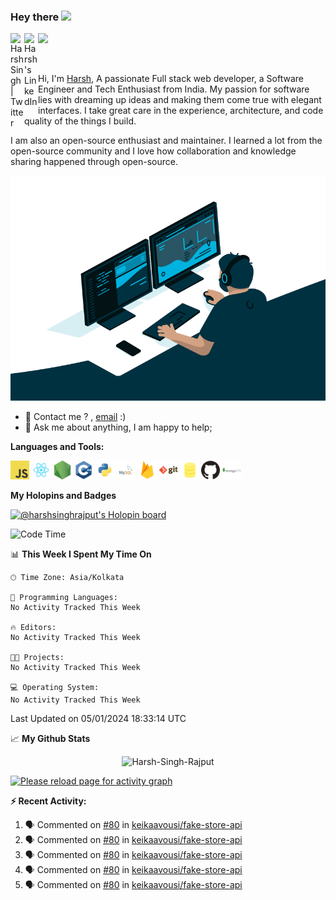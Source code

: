 ### Hey there <img src="https://media.giphy.com/media/hvRJCLFzcasrR4ia7z/giphy.gif" width="25px">
<a href="https://twitter.com/Harsh7902">
  <img align="left" alt="Harsh Singh | Twitter" width="22px" src="https://raw.githubusercontent.com/peterthehan/peterthehan/main/assets/twitter.svg" />
</a>
<a href="https://www.linkedin.com/in/harshsinghrajput/">
  <img align="left" alt="Harsh's LinkedIn" width="22px" src="https://raw.githubusercontent.com/peterthehan/peterthehan/master/assets/linkedin.svg" />
</a>

![](https://visitor-badge.glitch.me/badge?page_id=Harsh-Singh-Rajput.Harsh-Singh-Rajput)

<br />

Hi, I'm [Harsh](https://twitter.com/Harsh7902), A passionate Full stack web developer, a Software Engineer and Tech Enthusiast from India. My passion for software lies with dreaming up ideas and making them come true with elegant interfaces. I take great care in the experience, architecture, and code quality of the things I build.

I am also an open-source enthusiast and maintainer. I learned a lot from the open-source community and I love how collaboration and knowledge sharing happened through open-source.


  <img alt="GIF" src="https://raw.githubusercontent.com/Harsh-Singh-Rajput/Harsh-Singh-Rajput/master/animated.gif" width="720" height="360" />
  
- 💼 Contact me ? , [email](mailto:hs98215479@gmail.com) :)
- 💬 Ask me about anything, I am happy to help;

**Languages and Tools:**  

<code><img height="30" src="https://raw.githubusercontent.com/github/explore/80688e429a7d4ef2fca1e82350fe8e3517d3494d/topics/javascript/javascript.png"></code>
<code><img height="30" src="https://raw.githubusercontent.com/github/explore/80688e429a7d4ef2fca1e82350fe8e3517d3494d/topics/react/react.png"></code>
<code><img height="30" src="https://raw.githubusercontent.com/github/explore/80688e429a7d4ef2fca1e82350fe8e3517d3494d/topics/nodejs/nodejs.png"></code>
<code><img height="30" src="https://raw.githubusercontent.com/github/explore/80688e429a7d4ef2fca1e82350fe8e3517d3494d/topics/cpp/cpp.png"></code>
<code><img height="30" src="https://raw.githubusercontent.com/github/explore/80688e429a7d4ef2fca1e82350fe8e3517d3494d/topics/python/python.png"></code>
<code><img height="30" src="https://raw.githubusercontent.com/github/explore/80688e429a7d4ef2fca1e82350fe8e3517d3494d/topics/mysql/mysql.png"></code>
<code><img height="30" src="https://raw.githubusercontent.com/github/explore/80688e429a7d4ef2fca1e82350fe8e3517d3494d/topics/firebase/firebase.png"></code>
<code><img height="30" src="https://raw.githubusercontent.com/github/explore/80688e429a7d4ef2fca1e82350fe8e3517d3494d/topics/git/git.png"></code>
<code><img height="30" src="https://raw.githubusercontent.com/github/explore/13295c57999765ac9ffa3281942a72ab08b79de2/topics/database/database.png"></code>
<code><img height="30" src="https://raw.githubusercontent.com/github/explore/89bdd9644f44d1b12180fd512b95574fe4c54617/topics/github-api/github-api.png"></code>
<code><img height="30" src="https://raw.githubusercontent.com/github/explore/80688e429a7d4ef2fca1e82350fe8e3517d3494d/topics/mongodb/mongodb.png"></code>

**My Holopins and Badges**

[![@harshsinghrajput's Holopin board](https://holopin.me/harshsinghrajput)](https://holopin.io/@harshsinghrajput)

<!--START_SECTION:waka-->
![Code Time](http://img.shields.io/badge/Code%20Time-342%20hrs%2020%20mins-blue)

📊 **This Week I Spent My Time On** 

```text
🕑︎ Time Zone: Asia/Kolkata

💬 Programming Languages: 
No Activity Tracked This Week

🔥 Editors: 
No Activity Tracked This Week

🐱‍💻 Projects: 
No Activity Tracked This Week

💻 Operating System: 
No Activity Tracked This Week
```


 Last Updated on 05/01/2024 18:33:14 UTC
<!--END_SECTION:waka-->


📈 **My Github Stats**

<p align="center"> <img src="https://github-readme-stats-git-main-harsh-singh-rajput.vercel.app/api?username=Harsh-Singh-Rajput&show_icons=true&theme=gotham" alt="Harsh-Singh-Rajput" />

[![Please reload page for activity graph](https://github-readme-activity-graph.cyclic.app/graph?username=Harsh-Singh-Rajput&custom_title=Harsh's%20Activity%20Graph&theme=react-dark&hide_border=true)](https://github.com/Harsh-Singh-Rajput/github-readme-activity-graph)

**:zap: Recent Activity:**

<!--START_SECTION:activity-->
1. 🗣 Commented on [#80](https://github.com/keikaavousi/fake-store-api/issues/80) in [keikaavousi/fake-store-api](https://github.com/keikaavousi/fake-store-api)
2. 🗣 Commented on [#80](https://github.com/keikaavousi/fake-store-api/issues/80) in [keikaavousi/fake-store-api](https://github.com/keikaavousi/fake-store-api)
3. 🗣 Commented on [#80](https://github.com/keikaavousi/fake-store-api/issues/80) in [keikaavousi/fake-store-api](https://github.com/keikaavousi/fake-store-api)
4. 🗣 Commented on [#80](https://github.com/keikaavousi/fake-store-api/issues/80) in [keikaavousi/fake-store-api](https://github.com/keikaavousi/fake-store-api)
5. 🗣 Commented on [#80](https://github.com/keikaavousi/fake-store-api/issues/80) in [keikaavousi/fake-store-api](https://github.com/keikaavousi/fake-store-api)
<!--END_SECTION:activity-->




